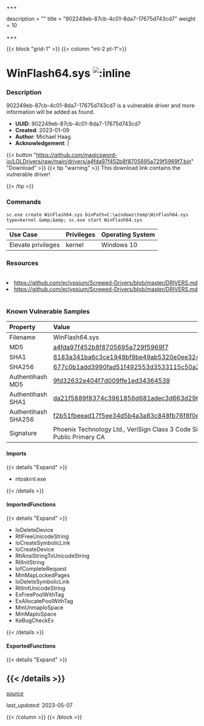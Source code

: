 +++

description = ""
title = "902249eb-87cb-4c01-8da7-17675d743cd7"
weight = 10

+++


{{< block "grid-1" >}}
{{< column "mt-2 pt-1">}}


# WinFlash64.sys ![:inline](/images/twitter_verified.png) 


### Description

902249eb-87cb-4c01-8da7-17675d743cd7 is a vulnerable driver and more information will be added as found.
- **UUID**: 902249eb-87cb-4c01-8da7-17675d743cd7
- **Created**: 2023-01-09
- **Author**: Michael Haag
- **Acknowledgement**:  | [](https://twitter.com/)

{{< button "https://github.com/magicsword-io/LOLDrivers/raw/main/drivers/a4fda97f452b8f8705695a729f5969f7.bin" "Download" >}}
{{< tip "warning" >}}
This download link contains the vulnerable driver!

{{< /tip >}}

### Commands

```
sc.exe create WinFlash64.sys binPath=C:\windows\temp\WinFlash64.sys type=kernel &amp;&amp; sc.exe start WinFlash64.sys
```

| Use Case | Privileges | Operating System | 
|:---- | ---- | ---- |
| Elevate privileges | kernel | Windows 10 |

### Resources
<br>
<li><a href=" https://github.com/eclypsium/Screwed-Drivers/blob/master/DRIVERS.md"> https://github.com/eclypsium/Screwed-Drivers/blob/master/DRIVERS.md</a></li>
<li><a href="https://github.com/eclypsium/Screwed-Drivers/blob/master/DRIVERS.md">https://github.com/eclypsium/Screwed-Drivers/blob/master/DRIVERS.md</a></li>
<br>

### Known Vulnerable Samples

| Property           | Value |
|:-------------------|:------|
| Filename           | WinFlash64.sys |
| MD5                | [a4fda97f452b8f8705695a729f5969f7](https://www.virustotal.com/gui/file/a4fda97f452b8f8705695a729f5969f7) |
| SHA1               | [8183a341ba6c3ce1948bf9be49ab5320e0ee324d](https://www.virustotal.com/gui/file/8183a341ba6c3ce1948bf9be49ab5320e0ee324d) |
| SHA256             | [677c0b1add3990fad51f492553d3533115c50a242a919437ccb145943011d2bf](https://www.virustotal.com/gui/file/677c0b1add3990fad51f492553d3533115c50a242a919437ccb145943011d2bf) |
| Authentihash MD5   | [9fd32632e404f7d009ffe1ed34364539](https://www.virustotal.com/gui/search/authentihash%253A9fd32632e404f7d009ffe1ed34364539) |
| Authentihash SHA1  | [da21f5889f8374c3961856d681adec3d663d2964](https://www.virustotal.com/gui/search/authentihash%253Ada21f5889f8374c3961856d681adec3d663d2964) |
| Authentihash SHA256| [f2b51fbeead17f5ee34d5b4a3a83c848fb76f8f0e80769212e137a7aa539a3bc](https://www.virustotal.com/gui/search/authentihash%253Af2b51fbeead17f5ee34d5b4a3a83c848fb76f8f0e80769212e137a7aa539a3bc) |
| Signature         | Phoenix Technology Ltd., VeriSign Class 3 Code Signing 2004 CA, VeriSign Class 3 Public Primary CA   |


#### Imports
{{< details "Expand" >}}
* ntoskrnl.exe

{{< /details >}}
#### ImportedFunctions
{{< details "Expand" >}}
* IoDeleteDevice
* RtlFreeUnicodeString
* IoCreateSymbolicLink
* IoCreateDevice
* RtlAnsiStringToUnicodeString
* RtlInitString
* IofCompleteRequest
* MmMapLockedPages
* IoDeleteSymbolicLink
* RtlInitUnicodeString
* ExFreePoolWithTag
* ExAllocatePoolWithTag
* MmUnmapIoSpace
* MmMapIoSpace
* KeBugCheckEx

{{< /details >}}
#### ExportedFunctions
{{< details "Expand" >}}

{{< /details >}}
-----



[*source*](https://github.com/magicsword-io/LOLDrivers/tree/main/yaml/902249eb-87cb-4c01-8da7-17675d743cd7.yaml)

*last_updated:* 2023-05-07








{{< /column >}}
{{< /block >}}
